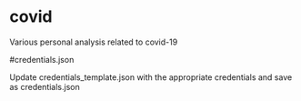 # covid
Various personal analysis related to covid-19

#credentials.json

Update credentials_template.json with the appropriate credentials and save as credentials.json
